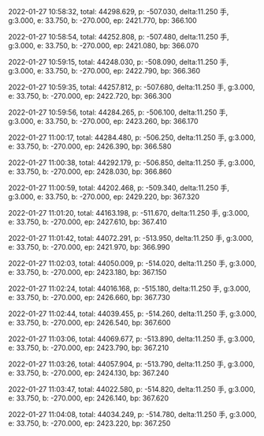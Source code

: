 2022-01-27 10:58:32, total: 44298.629, p: -507.030, delta:11.250 手, g:3.000, e: 33.750, b: -270.000, ep: 2421.770, bp: 366.100

2022-01-27 10:58:54, total: 44252.808, p: -507.480, delta:11.250 手, g:3.000, e: 33.750, b: -270.000, ep: 2421.080, bp: 366.070

2022-01-27 10:59:15, total: 44248.030, p: -508.090, delta:11.250 手, g:3.000, e: 33.750, b: -270.000, ep: 2422.790, bp: 366.360

2022-01-27 10:59:35, total: 44257.812, p: -507.680, delta:11.250 手, g:3.000, e: 33.750, b: -270.000, ep: 2422.720, bp: 366.300

2022-01-27 10:59:56, total: 44284.265, p: -506.100, delta:11.250 手, g:3.000, e: 33.750, b: -270.000, ep: 2423.260, bp: 366.170

2022-01-27 11:00:17, total: 44284.480, p: -506.250, delta:11.250 手, g:3.000, e: 33.750, b: -270.000, ep: 2426.390, bp: 366.580

2022-01-27 11:00:38, total: 44292.179, p: -506.850, delta:11.250 手, g:3.000, e: 33.750, b: -270.000, ep: 2428.030, bp: 366.860

2022-01-27 11:00:59, total: 44202.468, p: -509.340, delta:11.250 手, g:3.000, e: 33.750, b: -270.000, ep: 2429.220, bp: 367.320

2022-01-27 11:01:20, total: 44163.198, p: -511.670, delta:11.250 手, g:3.000, e: 33.750, b: -270.000, ep: 2427.610, bp: 367.410

2022-01-27 11:01:42, total: 44072.291, p: -513.950, delta:11.250 手, g:3.000, e: 33.750, b: -270.000, ep: 2421.970, bp: 366.990

2022-01-27 11:02:03, total: 44050.009, p: -514.020, delta:11.250 手, g:3.000, e: 33.750, b: -270.000, ep: 2423.180, bp: 367.150

2022-01-27 11:02:24, total: 44016.168, p: -515.180, delta:11.250 手, g:3.000, e: 33.750, b: -270.000, ep: 2426.660, bp: 367.730

2022-01-27 11:02:44, total: 44039.455, p: -514.260, delta:11.250 手, g:3.000, e: 33.750, b: -270.000, ep: 2426.540, bp: 367.600

2022-01-27 11:03:06, total: 44069.677, p: -513.890, delta:11.250 手, g:3.000, e: 33.750, b: -270.000, ep: 2423.790, bp: 367.210

2022-01-27 11:03:26, total: 44057.904, p: -513.790, delta:11.250 手, g:3.000, e: 33.750, b: -270.000, ep: 2424.130, bp: 367.240

2022-01-27 11:03:47, total: 44022.580, p: -514.820, delta:11.250 手, g:3.000, e: 33.750, b: -270.000, ep: 2426.140, bp: 367.620

2022-01-27 11:04:08, total: 44034.249, p: -514.780, delta:11.250 手, g:3.000, e: 33.750, b: -270.000, ep: 2423.220, bp: 367.250